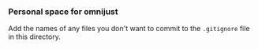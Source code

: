 ### Personal space for omnijust

Add the names of any files you don't want to commit to the ```.gitignore``` file in this directory.
